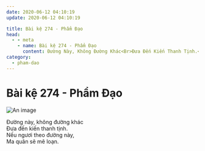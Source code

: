 ```yaml
---
date: 2020-06-12 04:10:19
update: 2020-06-12 04:10:19

title: Bài kệ 274 - Phẩm Đạo
head:
  - - meta
    - name: Bài kệ 274 - Phẩm Đạo
      content: Ðường Này, Không Đường Khác<Br>Ðưa Đến Kiến Thanh Tịnh.<Br>Nếu Ngươi Theo Đường Này,<Br>Ma Quân Sẽ Mê Loạn.<Br>
category:
  - pham-dao
---
```


# Bài kệ 274 - Phẩm Đạo

![An image](/img/pham-dao/pham-dao-274.jpg)

Ðường này, không đường khác<br>Ðưa đến kiến thanh tịnh.<br>Nếu ngươi theo đường này,<br>Ma quân sẽ mê loạn.<br>
